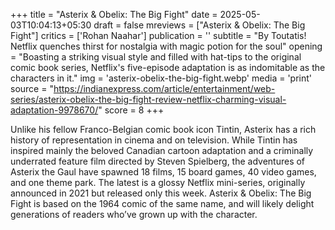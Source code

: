 +++
title = "Asterix & Obelix: The Big Fight"
date = 2025-05-03T10:04:13+05:30
draft = false
mreviews = ["Asterix & Obelix: The Big Fight"]
critics = ['Rohan Naahar']
publication = ''
subtitle = "By Toutatis! Netflix quenches thirst for nostalgia with magic potion for the soul"
opening = "Boasting a striking visual style and filled with hat-tips to the original comic book series, Netflix's five-episode adaptation is as indomitable as the characters in it."
img = 'asterix-obelix-the-big-fight.webp'
media = 'print'
source = "https://indianexpress.com/article/entertainment/web-series/asterix-obelix-the-big-fight-review-netflix-charming-visual-adaptation-9978670/"
score = 8
+++

Unlike his fellow Franco-Belgian comic book icon Tintin, Asterix has a rich history of representation in cinema and on television. While Tintin has inspired mainly the beloved Canadian cartoon adaptation and a criminally underrated feature film directed by Steven Spielberg, the adventures of Asterix the Gaul have spawned 18 films, 15 board games, 40 video games, and one theme park. The latest is a glossy Netflix mini-series, originally announced in 2021 but released only this week. Asterix & Obelix: The Big Fight is based on the 1964 comic of the same name, and will likely delight generations of readers who’ve grown up with the character.
